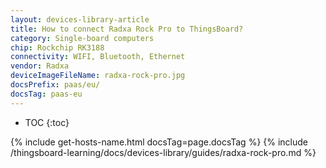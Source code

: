 ```yaml
---
layout: devices-library-article
title: How to connect Radxa Rock Pro to ThingsBoard?
category: Single-board computers
chip: Rockchip RK3188
connectivity: WIFI, Bluetooth, Ethernet
vendor: Radxa
deviceImageFileName: radxa-rock-pro.jpg
docsPrefix: paas/eu/
docsTag: paas-eu
---
```



* TOC
{:toc}

{% include get-hosts-name.html docsTag=page.docsTag %}
{% include /thingsboard-learning/docs/devices-library/guides/radxa-rock-pro.md %}
